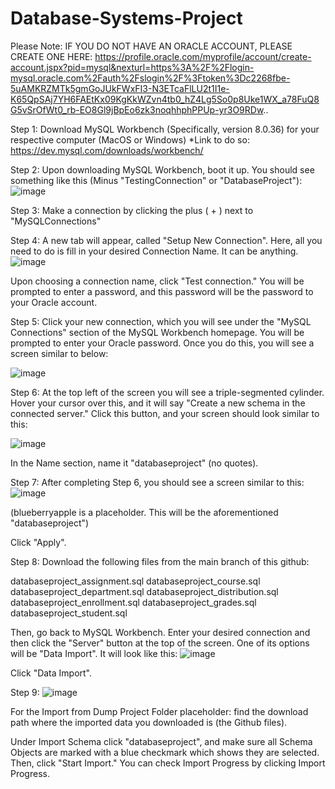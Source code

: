 # Database-Systems-Project

Please Note: IF YOU DO NOT HAVE AN ORACLE ACCOUNT, PLEASE CREATE ONE HERE: 
https://profile.oracle.com/myprofile/account/create-account.jspx?pid=mysql&nexturl=https%3A%2F%2Flogin-mysql.oracle.com%2Fauth%2Fslogin%2F%3Ftoken%3Dc2268fbe-5uAMKRZMTk5gmGoJUkFWxFI3-N3ETcaFlLU2t1I1e-K65QpSAj7YH6FAEtKx09KgKkWZvn4tb0_hZ4Lg5So0p8Uke1WX_a78FuQ8G5vSrOfWt0_rb-EO8Gl9jBpEo6zk3noqhhphPPUp-yr3O9RDw..

Step 1:
Download MySQL Workbench (Specifically, version 8.0.36) for your respective computer (MacOS or Windows)
  *Link to do so: https://dev.mysql.com/downloads/workbench/
  
  
Step 2:
Upon downloading MySQL Workbench, boot it up. You should see something like this (Minus "TestingConnection" or "DatabaseProject"):
![image](https://github.com/Xero-Xis/Database-Systems-Project/assets/102191390/a1a0fae3-75d1-48e0-86bb-680a5df88d57)


Step 3:
Make a connection by clicking the plus ( + ) next to "MySQLConnections"


Step 4:
A new tab will appear, called "Setup New Connection". Here, all you need to do is fill in your desired Connection Name. It can be anything.
![image](https://github.com/Xero-Xis/Database-Systems-Project/assets/102191390/5e65308a-6728-4920-8901-dab7e89a1a6b)


Upon choosing a connection name, click "Test connection." You will be prompted to enter a password, and this password will be the password to your Oracle account.

Step 5:
Click your new connection, which you will see under the "MySQL Connections" section of the MySQL Workbench homepage. You will be prompted to enter your Oracle password. Once you do this, you will see a screen similar to below:

![image](https://github.com/Xero-Xis/Database-Systems-Project/assets/102191390/0513ebe0-5c56-4ad5-84dd-60bcc6bcd8fa)


Step 6:
At the top left of the screen you will see a triple-segmented cylinder. Hover your cursor over this, and it will say "Create a new schema in the connected server." Click this button, and your screen should look similar to this: 

![image](https://github.com/Xero-Xis/Database-Systems-Project/assets/102191390/04b247c9-2e68-45e3-8c89-e2aaa5e537de)

In the Name section, name it "databaseproject" (no quotes).

Step 7:
After completing Step 6, you should see a screen similar to this: 
![image](https://github.com/Xero-Xis/Database-Systems-Project/assets/102191390/59d81f64-2a11-4911-afa6-6d713aa7b5eb)



(blueberryapple is a placeholder. This will be the aforementioned "databaseproject")

Click "Apply".


Step 8:
Download the following files from the main branch of this github:

databaseproject_assignment.sql
databaseproject_course.sql
databaseproject_department.sql
databaseproject_distribution.sql
databaseproject_enrollment.sql
databaseproject_grades.sql
databaseproject_student.sql

Then, go back to MySQL Workbench. Enter your desired connection and then click the "Server" button at the top of the screen. One of its options will be "Data Import". It will look like this:
![image](https://github.com/Xero-Xis/Database-Systems-Project/assets/102191390/889474a4-a360-42ed-8f5a-19fb821ec157)

Click "Data Import". 


Step 9:
![image](https://github.com/Xero-Xis/Database-Systems-Project/assets/102191390/a9b4febf-72e2-4490-9b1c-2825fb153bb3)

For the Import from Dump Project Folder placeholder: find the download path where the imported data you downloaded is (the Github files). 

Under Import Schema click "databaseproject", and make sure all Schema Objects are marked with a blue checkmark which shows they are selected. Then, click "Start Import." You can check Import Progress by clicking Import Progress.






